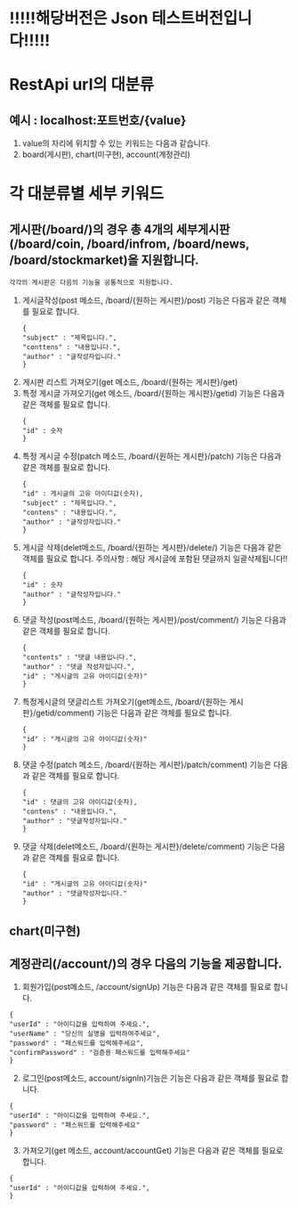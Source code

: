 <h1> !!!!!해당버전은 Json 테스트버전입니다!!!!!</h1>

<h1> RestApi url의 대분류</h1>
<h2> 예시 : localhost:포트번호/{value}</h2>

1. value의 자리에 위치할 수 있는 키워드는 다음과 같습니다.
2. board(게시판), chart(미구현), account(계정관리)

<h1> 각 대분류별 세부 키워드 </h1>

<h2> 게시판(/board/)의 경우 총 4개의 세부게시판(/board/coin, /board/infrom, /board/news, /board/stockmarket)을 지원합니다.</h2>

    각각의 게시판은 다음의 기능을 공통적으로 지원합니다.

1. 게시글작성(post 메소드, /board/{원하는 게시판}/post) 기능은 다음과 같은 객체를 필요로 합니다.
   ````
   {
   "subject" : "제목입니다.",
   "conttens" : "내용입니다.",
   "author" : "글작성자입니다."
   }
   ````
2. 게시판 리스트 가져오기(get 메소드, /board/{원하는 게시판}/get)
3. 특정 게시글 가져오기(get 메소드, /board/{원하는 게시판}/getid) 기능은 다음과 같은 객체를 필요로 합니다.
   ````
   {
   "id" : 숫자
   }
   ````
4. 특정 게시글 수정(patch 메소드, /board/{원하는 게시판}/patch) 기능은 다음과 같은 객체를 필요로 합니다.
   ````
   {
   "id" : 게시글의 고유 아이디값(숫자),
   "subject" : "제목입니다.",
   "contens" : "내용입니다.",
   "author" : "글작성자입니다."
   }
   ````
5. 게시글 삭제(delet메소드, /board/{원하는 게시판}/delete/) 기능은 다음과 같은 객체를 필요로 합니다.
   주의사항 : 해당 게시글에 포함된 댓글까지 일괄삭제됩니다!!
   ````
   {
   "id" : 숫자
   "author" : "글작성자입니다."
   }
   ````
6. 댓글 작성(post메소드, /board/{원하는 게시판}/post/comment/) 기능은 다음과 같은 객체를 필요로 합니다.
   ````
   {
   "contents" : "댓글 내용입니다.",
   "author" : "댓글 작성자입니다.",
   "id" : "게시글의 고유 아이디값(숫자)"
   }
   ````
7. 특정게시글의 댓글리스트 가져오기(get메소드, /board/{원하는 게시판}/getid/comment) 기능은 다음과 같은 객체를 필요로 합니다.
   ````
   {
   "id" : "게시글의 고유 아이디값(숫자)"
   }
   ````
8. 댓글 수정(patch 메소드, /board/{원하는 게시판}/patch/comment) 기능은 다음과 같은 객체를 필요로 합니다.
   ````
   {
   "id" : 댓글의 고유 아이디값(숫자),
   "contens" : "내용입니다.",
   "author" : "댓글작성자입니다."
   }
   ````
9. 댓글 삭제(delet메소드, /board/{원하는 게시판}/delete/comment) 기능은 다음과 같은 객체를 필요로 합니다.
   ````
   {
   "id" : "게시글의 고유 아이디값(숫자)"
   "author" : "댓글작성자입니다."
   }
   ````


<h2> chart(미구현) </h2>

<h2> 계정관리(/account/)의 경우 다음의 기능을 제공합니다. </h2>

   1. 회원가입(post메소드, /account/signUp) 기능은 다음과 같은 객체를 필요로 합니다.
````
{
"userId" : "아이디값을 입력하여 주세요.",
"userName" : "당신의 실명을 입력하여주세요",
"password" : "패스워드를 입력해주세요",
"confirmPassword" : "검증용 패스워드를 입력해주세요"
}
````
   2. 로그인(post메소드, account/signIn)기능은 기능은 다음과 같은 객체를 필요로 합니다.
````
{
"userId" : "아이디값을 입력하여 주세요.",
"password" : "패스워드를 입력해주세요"
}
````
   3. 가져오기(get 메소드, account/accountGet) 기능은 다음과 같은 객체를 필요로 합니다.
````
{
"userId" : "아이디값을 입력하여 주세요.",
}
````
